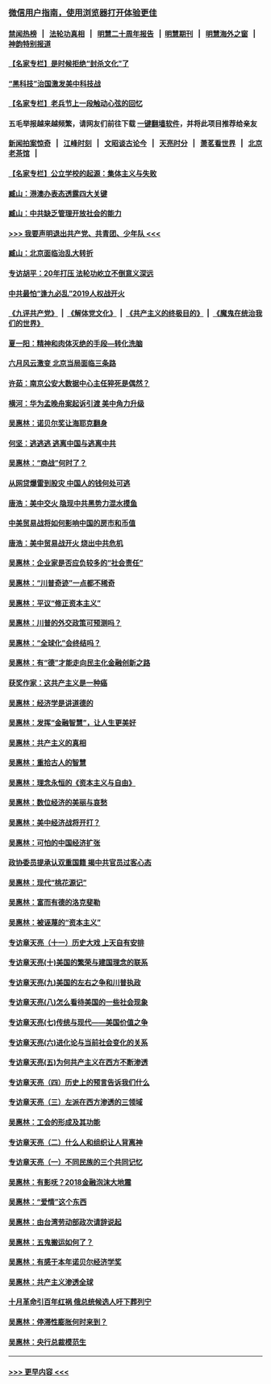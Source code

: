 ### [微信用户指南，使用浏览器打开体验更佳](https://github.com/gfw-breaker/banned-news1/blob/master/indexes/wechat-guide.md?t=0)
#### [禁闻热榜](热点新闻.md?t=0)  &nbsp;&nbsp;|&nbsp;&nbsp; [法轮功真相](https://github.com/gfw-breaker/truth/blob/master/README.md?t=0) &nbsp;&nbsp;|&nbsp;&nbsp; [明慧二十周年报告](https://github.com/gfw-breaker/mh-reports/blob/master/README.md?t=0) &nbsp;&nbsp;|&nbsp;&nbsp;[明慧期刊](https://github.com/gfw-breaker/mh-qikan) &nbsp;&nbsp;|&nbsp;&nbsp; [明慧海外之窗](https://github.com/gfw-breaker/mh-news/blob/master/README.md?t=0) &nbsp;&nbsp;|&nbsp;&nbsp; [神韵特别报道](https://github.com/gfw-breaker/mh-news/blob/master/shenyun.md?t=0)
#### [【名家专栏】是时候拒绝“封杀文化”了](../pages/nsc423/n11814093.md?t=02121133) 
#### [“黑科技”治国激发美中科技战](../pages/nsc423/n11638056.md?t=02121133) 
#### [【名家专栏】老兵节上一段触动心弦的回忆](../pages/nsc423/n11646016.md?t=02121133) 
#### 五毛举报越来越频繁，请网友们前往下载 [一键翻墙软件](https://github.com/gfw-breaker/ssr-accounts)，并将此项目推荐给亲友
#### [新闻拍案惊奇](https://github.com/gfw-breaker/banned-news1/blob/master/pages/link4.md) &nbsp;&nbsp;|&nbsp;&nbsp; [江峰时刻](https://github.com/gfw-breaker/banned-news1/blob/master/pages/link4.md) &nbsp;&nbsp;|&nbsp;&nbsp; [文昭谈古论今](https://github.com/gfw-breaker/banned-news1/blob/master/pages/link4.md) &nbsp;&nbsp;|&nbsp;&nbsp; [天亮时分](https://github.com/gfw-breaker/banned-news1/blob/master/pages/link4.md) &nbsp;&nbsp;|&nbsp;&nbsp; [萧茗看世界](https://github.com/gfw-breaker/banned-news1/blob/master/pages/link4.md) &nbsp;&nbsp;|&nbsp;&nbsp; [北京老茶馆](https://github.com/gfw-breaker/banned-news1/blob/master/pages/link4.md) &nbsp;&nbsp;|&nbsp;&nbsp; 
#### [【名家专栏】公立学校的起源：集体主义与失败](../pages/nsc423/n11601833.md?t=02121133) 
#### [臧山：港澳办表态透露四大关键](../pages/nsc423/n11421628.md?t=02121133) 
#### [臧山：中共缺乏管理开放社会的能力](../pages/nsc423/n11407457.md?t=02121133) 
#### [>>> 我要声明退出共产党、共青团、少年队 <<<](https://github.com/begood0513/goodnews/blob/master/quit/letter.md) 
#### [臧山：北京面临治乱大转折](../pages/nsc423/n11406895.md?t=02121133) 
#### [专访胡平：20年打压 法轮功屹立不倒意义深远](../pages/nsc423/n11398800.md?t=02121133) 
#### [中共最怕“逢九必乱”2019人权战开火](../pages/nsc423/n11385248.md?t=02121133) 
#### [《九评共产党》](https://github.com/begood0513/9ping.md/blob/master/README.md) &nbsp;|&nbsp; [《解体党文化》](../../../../jtdwh.md/blob/master/README.md)  &nbsp;|&nbsp; [《共产主义的终极目的》](../../../../gczydzjmd.md/blob/master/README.md) &nbsp;|&nbsp; [《魔鬼在统治我们的世界》](../../../../mgztzwmdsj.md/blob/master/README.md) 
#### [夏一阳：精神和肉体灭绝的手段—转化洗脑](../pages/nsc423/n11368250.md?t=02121133) 
#### [六月风云激变 北京当局面临三条路](../pages/nsc423/n11313668.md?t=02121133) 
#### [许茹：南京公安大数据中心主任猝死是偶然？](../pages/nsc423/n11064744.md?t=02121133) 
#### [横河：华为孟晚舟案起诉引渡 美中角力升级](../pages/nsc423/n11027230.md?t=02121133) 
#### [吴惠林：诺贝尔奖让海耶克翻身](../pages/nsc423/n10890049.md?t=02121133) 
#### [何坚：逃逃逃 逃离中国与逃离中共](../pages/nsc423/n10592891.md?t=02121133) 
#### [吴惠林：“商战”何时了？](../pages/nsc423/n10573558.md?t=02121133) 
#### [从网贷爆雷到股灾 中国人的钱何处可逃](../pages/nsc423/n10572800.md?t=02121133) 
#### [唐浩：美中交火 隐现中共黑势力混水摸鱼](../pages/nsc423/n10544040.md?t=02121133) 
#### [中美贸易战将如何影响中国的房市和币值](../pages/nsc423/n10543697.md?t=02121133) 
#### [唐浩：美中贸易战开火 烧出中共危机](../pages/nsc423/n10540126.md?t=02121133) 
#### [吴惠林：企业家是否应负较多的“社会责任”](../pages/nsc423/n10535022.md?t=02121133) 
#### [吴惠林：“川普奇迹”一点都不稀奇](../pages/nsc423/n10512808.md?t=02121133) 
#### [吴惠林：平议“修正资本主义”](../pages/nsc423/n10495724.md?t=02121133) 
#### [吴惠林：川普的外交政策可预测吗？](../pages/nsc423/n10462387.md?t=02121133) 
#### [吴惠林：“全球化”会终结吗？](../pages/nsc423/n10452838.md?t=02121133) 
#### [吴惠林：有“德”才能走向民主化金融创新之路](../pages/nsc423/n10432292.md?t=02121133) 
#### [获奖作家：这共产主义是一种癌](../pages/nsc423/n10431541.md?t=02121133) 
#### [吴惠林：经济学是讲道德的](../pages/nsc423/n10398014.md?t=02121133) 
#### [吴惠林：发挥“金融智慧”，让人生更美好](../pages/nsc423/n10375019.md?t=02121133) 
#### [吴惠林：共产主义的真相](../pages/nsc423/n10351394.md?t=02121133) 
#### [吴惠林：重拾古人的智慧](../pages/nsc423/n10337691.md?t=02121133) 
#### [吴惠林：理念永恒的《资本主义与自由》](../pages/nsc423/n10316274.md?t=02121133) 
#### [吴惠林：数位经济的美丽与哀愁](../pages/nsc423/n10292946.md?t=02121133) 
#### [吴惠林：美中经济战将开打？](../pages/nsc423/n10258825.md?t=02121133) 
#### [吴惠林：可怕的中国经济扩张](../pages/nsc423/n10219147.md?t=02121133) 
#### [政协委员提承认双重国籍 揭中共官员过客心态](../pages/nsc423/n10208809.md?t=02121133) 
#### [吴惠林：现代“桃花源记”](../pages/nsc423/n10185234.md?t=02121133) 
#### [吴惠林：富而有德的洛克斐勒](../pages/nsc423/n10142264.md?t=02121133) 
#### [吴惠林：被诬蔑的“资本主义”](../pages/nsc423/n10124816.md?t=02121133) 
#### [专访章天亮（十一）历史大戏 上天自有安排](../pages/nsc423/n10094905.md?t=02121133) 
#### [专访章天亮(十)美国的繁荣与建国理念的联系](../pages/nsc423/n10094899.md?t=02121133) 
#### [专访章天亮(九)美国的左右之争和川普执政](../pages/nsc423/n10094889.md?t=02121133) 
#### [专访章天亮(八)怎么看待美国的一些社会现象](../pages/nsc423/n10094857.md?t=02121133) 
#### [专访章天亮(七)传统与现代——美国价值之争](../pages/nsc423/n10093140.md?t=02121133) 
#### [专访章天亮(六)进化论与当前社会变化的关系](../pages/nsc423/n10092036.md?t=02121133) 
#### [专访章天亮(五)为何共产主义在西方不断渗透](../pages/nsc423/n10083620.md?t=02121133) 
#### [专访章天亮（四）历史上的预言告诉我们什么](../pages/nsc423/n10083606.md?t=02121133) 
#### [专访章天亮（三）左派在西方渗透的三领域](../pages/nsc423/n10081115.md?t=02121133) 
#### [吴惠林：工会的形成及其功能](../pages/nsc423/n10080633.md?t=02121133) 
#### [专访章天亮（二）什么人和组织让人背离神](../pages/nsc423/n10076637.md?t=02121133) 
#### [专访章天亮（一）不同民族的三个共同记忆](../pages/nsc423/n10074188.md?t=02121133) 
#### [吴惠林：有影呒？2018金融泡沫大地震](../pages/nsc423/n10040534.md?t=02121133) 
#### [吴惠林：“爱情”这个东西](../pages/nsc423/n10019423.md?t=02121133) 
#### [吴惠林：由台湾劳动部政次请辞说起](../pages/nsc423/n9979679.md?t=02121133) 
#### [吴惠林：五鬼搬运如何了？](../pages/nsc423/n9925338.md?t=02121133) 
#### [吴惠林：有感于本年诺贝尔经济学奖](../pages/nsc423/n9871883.md?t=02121133) 
#### [吴惠林：共产主义渗透全球](../pages/nsc423/n9812748.md?t=02121133) 
#### [十月革命引百年红祸 俄总统候选人吁下葬列宁](../pages/nsc423/n9810182.md?t=02121133) 
#### [吴惠林：停滞性膨胀何时来到？](../pages/nsc423/n9764136.md?t=02121133) 
#### [吴惠林：央行总裁模范生](../pages/nsc423/n9728134.md?t=02121133) 

----
#### [ >>> 更早内容 <<< ](../indexes/nsc423-earlier.md)
